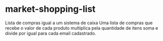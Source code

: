 # market-shopping-list
Lista de compras igual a um sistema de caixa
Uma lista de compras que recebe o valor de cada produto multiplica pela quantidade de itens soma e divide por igual para cada email cadastrado.
